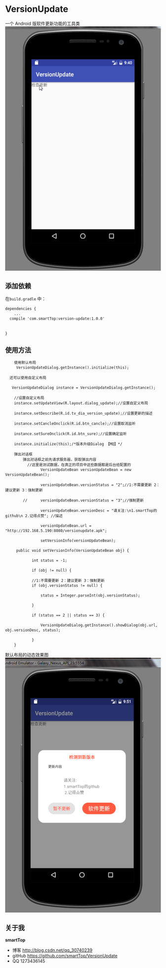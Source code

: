 # VersionUpdate

一个 Android 版软件更新功能的工具类
     ![image](https://github.com/smartTop/VersionUpdate/blob/master/screenshots/screenshort1.gif)

## 添加依赖

在`build.gradle` 中：

    dependencies {
        ...
      compile 'com.smartTop:version-update:1.0.0'


    }
    
## 使用方法

        使用默认布局
         VersionUpdateDialog.getInstance().initialize(this);

      还可以使用自定义布局

       VersionUpdateDialog instance = VersionUpdateDialog.getInstance();

        //设置自定义布局
        instance.setUpdateView(R.layout.dialog_update);//设置自定义布局

        instance.setDescribe(R.id.tv_dia_version_update);//设置更新的描述

        instance.setCancleOnclick(R.id.btn_cancle);//设置取消监听

        instance.setSureOnclick(R.id.btn_sure);//设置确定监听

        instance.initialize(this);/*版本升级Dialog 【MQ】*/

        弹出对话框
            弹出对话框之前先请求服务器，获取弹出内容
              //这里是测试数据，在真正的项目中这些数据都是后台给配置的
                    VersionUpdateBean versionUpdateBean = new VersionUpdateBean();

                    versionUpdateBean.versionStatus = "2";//1:不需要更新 2：建议更新 3：强制更新

            //      versionUpdateBean.versionStatus = "3";//强制更新

                    versionUpdateBean.versionDesc = "请关注:\n1.smartTop的github\n 2.记得点赞"; //描述

                    versionUpdateBean.url = "http://192.168.5.190:8080/versionupdate.apk";

                    setVersionInfo(versionUpdateBean);

         public void setVersionInfo(VersionUpdateBean obj) {

                int status = -1;

                if (obj != null) {

                //1:不需要更新 2：建议更新 3：强制更新
                if (obj.versionStatus != null) {

                    status = Integer.parseInt(obj.versionStatus);

                }

                if (status == 2 || status == 3) {

                    VersionUpdateDialog.getInstance().showDialog(obj.url, obj.versionDesc, status);

                }
        }

 默认布局的动态效果图
    ![image](https://github.com/smartTop/VersionUpdate/blob/master/screenshots/screenshort3.png)


## 关于我

**smartTop**

- 博客 http://blog.csdn.net/qq_30740239
- gitHub https://github.com/smartTop/VersionUpdate
- QQ 1273436145
